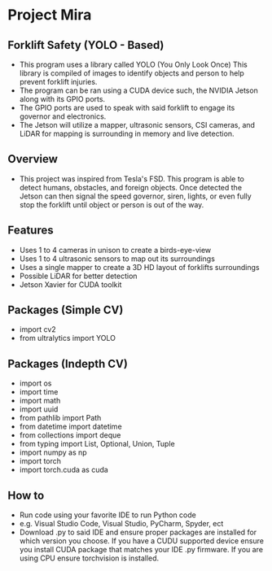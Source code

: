 # Project Mira

## Forklift Safety (YOLO - Based)
- This program uses a library called YOLO (You Only Look Once) This library is compiled of images to identify objects and person to help prevent forklift injuries. 
- The program can be ran using a CUDA device such, the NVIDIA Jetson along with its GPIO ports. 
- The GPIO ports are used to speak with said forklift to engage its governor  and electronics. 
- The Jetson will utilize a mapper, ultrasonic sensors, CSI cameras, and LiDAR for mapping is surrounding in memory and live detection.
## Overview
- This project was inspired from Tesla's FSD. This program is able to detect humans, obstacles, and foreign objects. Once detected the Jetson can then signal the speed governor, siren, lights, or even fully stop the forklift until object or person is out of the way. 

## Features
- Uses 1 to 4 cameras in unison to create a birds-eye-view
- Uses 1 to 4 ultrasonic sensors to map out its surroundings
- Uses a single mapper to create a 3D HD layout of forklifts surroundings
- Possible LiDAR for better detection
- Jetson Xavier for CUDA toolkit

## Packages (Simple CV)
- import cv2
- from ultralytics import YOLO

## Packages (Indepth CV)
- import os
- import time
- import math
- import uuid
- from pathlib import Path
- from datetime import datetime
- from collections import deque
- from typing import List, Optional, Union, Tuple
- import numpy as np
- import torch
- import torch.cuda as cuda

## How to
- Run code using your favorite IDE to run Python code
- e.g. Visual Studio Code, Visual Studio, PyCharm, Spyder, ect
- Download .py to said IDE and ensure proper packages are installed for which version you choose. If you have a CUDU supported device ensure you install CUDA package that matches your IDE .py firmware. If you are using CPU ensure torchvision is installed.
